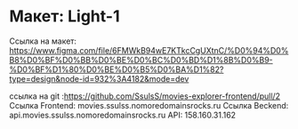 # Макет: Light-1 
Ссылка на макет: https://www.figma.com/file/6FMWkB94wE7KTkcCgUXtnC/%D0%94%D0%B8%D0%BF%D0%BB%D0%BE%D0%BC%D0%BD%D1%8B%D0%B9-%D0%BF%D1%80%D0%BE%D0%B5%D0%BA%D1%82?type=design&node-id=932%3A4182&mode=dev

 ссылка на git :https://github.com/SsulsS/movies-explorer-frontend/pull/2
 Ссылка Frontend: movies.ssulss.nomoredomainsrocks.ru
 Ссылка Beckend: api.movies.ssulss.nomoredomainsrocks.ru
 API: 158.160.31.162
    